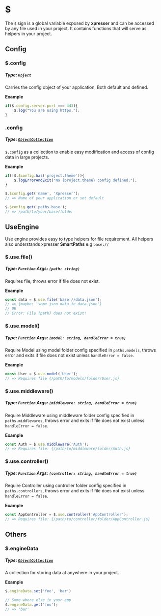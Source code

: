 # $
The `$` sign is a global variable exposed by **xpresser** and can be accessed by any file used in your project.
It contains functions that will serve as helpers in your project.

## Config

### $.config
##### Type: `Object`
Carries the config object of your application, Both default and defined.

**Example**
```javascript
if($.config.server.port === 443){
    $.log("You are using https.");
}
```

### $.$config
##### Type: [**`ObjectCollection`**](https://www.npmjs.com/package/object-collection)
`$.config` as a collection to enable easy modification and access of config data in large projects.

**Example**
```javascript
if(!$.$config.has('project.theme')){
    $.logErrorAndExit("No {project.theme} config defined.");
}

$.$config.get('name', 'Xpresser');
// => Name of your application or set default

$.$config.get('paths.base');
// => /path/to/your/base/folder
```

## UseEngine
Use engine provides easy to type helpers for file requirement. All helpers also understands xpresser **SmartPaths** e.g `base://`

### $.use.file()
##### Type: `Function` Args: `(path: string)`
Requires file, throws error if file does not exist.

**Example**
```javascript
const data = $.use.file('base://data.json');
// => {maybe: 'some json data in data.json'}
// OR
// Error: File {path} does not exist!
```

### $.use.model()
##### Type: `Function` Args: `(model: string, handleError = true)`
Require Model using model folder config specified in `paths.models`, throws error and exits if file does not exist unless `handleError = false`.

**Example**
```javascript
const User = $.use.model('User');
// => Requires file {/path/to/models/folder/User.js}
```

### $.use.middleware()
##### Type: `Function` Args: `(middleware: string, handleError = true)`
Require Middleware using middleware folder config specified in `paths.middlewares`, throws error and exits if file does not exist unless `handleError = false`.

**Example**
```javascript
const Auth = $.use.middleware('Auth');
// => Requires file: {/path/to/middleware/folder/Auth.js}
```

### $.use.controller()
##### Type: `Function` Args: `(controller: string, handleError = true)`
Require Controller using controller folder config specified in `paths.controllers`, throws error and exits if file does not exist unless `handleError = false`.

**Example**
```javascript
const AppController = $.use.controller('AppController');
// => Requires file: {/path/to/controller/folder/AppController.js}
```

## Others
### $.engineData
##### Type: [**`ObjectCollection`**](https://www.npmjs.com/package/object-collection)
A collection for storing data at anywhere in your project.

**Example**
```javascript
$.engineData.set('foo', 'bar')

// Some where else in your app.
$.engineData.get('foo');
// => 'bar'
```




